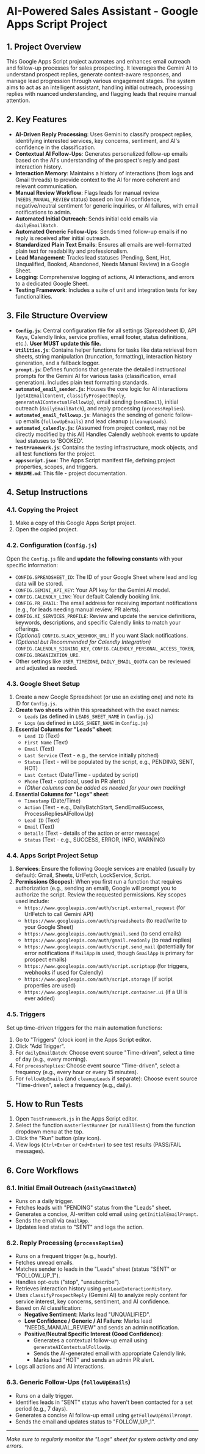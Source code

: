 # AI-Powered Sales Assistant - Google Apps Script Project

## 1. Project Overview

This Google Apps Script project automates and enhances email outreach and follow-up processes for sales prospecting. It leverages the Gemini AI to understand prospect replies, generate context-aware responses, and manage lead progression through various engagement stages. The system aims to act as an intelligent assistant, handling initial outreach, processing replies with nuanced understanding, and flagging leads that require manual attention.

## 2. Key Features

*   **AI-Driven Reply Processing**: Uses Gemini to classify prospect replies, identifying interested services, key concerns, sentiment, and AI's confidence in the classification.
*   **Contextual AI Follow-Ups**: Generates personalized follow-up emails based on the AI's understanding of the prospect's reply and past interaction history.
*   **Interaction Memory**: Maintains a history of interactions (from logs and Gmail threads) to provide context to the AI for more coherent and relevant communication.
*   **Manual Review Workflow**: Flags leads for manual review (`NEEDS_MANUAL_REVIEW` status) based on low AI confidence, negative/neutral sentiment for generic inquiries, or AI failures, with email notifications to admin.
*   **Automated Initial Outreach**: Sends initial cold emails via `dailyEmailBatch`.
*   **Automated Generic Follow-Ups**: Sends timed follow-up emails if no reply is received after initial outreach.
*   **Standardized Plain Text Emails**: Ensures all emails are well-formatted plain text for readability and professionalism.
*   **Lead Management**: Tracks lead statuses (Pending, Sent, Hot, Unqualified, Booked, Abandoned, Needs Manual Review) in a Google Sheet.
*   **Logging**: Comprehensive logging of actions, AI interactions, and errors to a dedicated Google Sheet.
*   **Testing Framework**: Includes a suite of unit and integration tests for key functionalities.

## 3. File Structure Overview

*   **`Config.js`**: Central configuration file for all settings (Spreadsheet ID, API Keys, Calendly links, service profiles, email footer, status definitions, etc.). **User MUST update this file.**
*   **`Utilities.js`**: Contains helper functions for tasks like data retrieval from sheets, string manipulation (truncation, formatting), interaction history generation, and a fallback logger.
*   **`prompt.js`**: Defines functions that generate the detailed instructional prompts for the Gemini AI for various tasks (classification, email generation). Includes plain text formatting standards.
*   **`automated_email_sender.js`**: Houses the core logic for AI interactions (`getAIEmailContent`, `classifyProspectReply`, `generateAIContextualFollowUp`), email sending (`sendEmail`), initial outreach (`dailyEmailBatch`), and reply processing (`processReplies`).
*   **`automated_email_followup.js`**: Manages the sending of generic follow-up emails (`followUpEmails`) and lead cleanup (`cleanupLeads`).
*   **`automated_calendly.js`**: (Assumed from project context, may not be directly modified by this AI) Handles Calendly webhook events to update lead statuses to 'BOOKED'.
*   **`TestFramework.js`**: Contains the testing infrastructure, mock objects, and all test functions for the project.
*   **`appsscript.json`**: The Apps Script manifest file, defining project properties, scopes, and triggers.
*   **`README.md`**: This file - project documentation.

## 4. Setup Instructions

### 4.1. Copying the Project
1.  Make a copy of this Google Apps Script project.
2.  Open the copied project.

### 4.2. Configuration (`Config.js`)
Open the `Config.js` file and **update the following constants** with your specific information:
*   `CONFIG.SPREADSHEET_ID`: The ID of your Google Sheet where lead and log data will be stored.
*   `CONFIG.GEMINI_API_KEY`: Your API key for the Gemini AI model.
*   `CONFIG.CALENDLY_LINK`: Your default Calendly booking link.
*   `CONFIG.PR_EMAIL`: The email address for receiving important notifications (e.g., for leads needing manual review, PR alerts).
*   `CONFIG.AI_SERVICES_PROFILE`: Review and update the service definitions, keywords, descriptions, and specific Calendly links to match your offerings.
*   *(Optional)* `CONFIG.SLACK_WEBHOOK_URL`: If you want Slack notifications.
*   *(Optional but Recommended for Calendly Integration)* `CONFIG.CALENDLY_SIGNING_KEY`, `CONFIG.CALENDLY_PERSONAL_ACCESS_TOKEN`, `CONFIG.ORGANIZATION_URI`.
*   Other settings like `USER_TIMEZONE`, `DAILY_EMAIL_QUOTA` can be reviewed and adjusted as needed.

### 4.3. Google Sheet Setup
1.  Create a new Google Spreadsheet (or use an existing one) and note its ID for `Config.js`.
2.  **Create two sheets** within this spreadsheet with the exact names:
    *   `Leads` (as defined in `LEADS_SHEET_NAME` in `Config.js`)
    *   `Logs` (as defined in `LOGS_SHEET_NAME` in `Config.js`)
3.  **Essential Columns for "Leads" sheet**:
    *   `Lead ID` (Text)
    *   `First Name` (Text)
    *   `Email` (Text)
    *   `Last Service` (Text - e.g., the service initially pitched)
    *   `Status` (Text - will be populated by the script, e.g., PENDING, SENT, HOT)
    *   `Last Contact` (Date/Time - updated by script)
    *   `Phone` (Text - optional, used in PR alerts)
    *   *(Other columns can be added as needed for your own tracking)*
4.  **Essential Columns for "Logs" sheet**:
    *   `Timestamp` (Date/Time)
    *   `Action` (Text - e.g., DailyBatchStart, SendEmailSuccess, ProcessRepliesAIFollowUp)
    *   `Lead ID` (Text)
    *   `Email` (Text)
    *   `Details` (Text - details of the action or error message)
    *   `Status` (Text - e.g., SUCCESS, ERROR, INFO, WARNING)

### 4.4. Apps Script Project Setup
1.  **Services**: Ensure the following Google services are enabled (usually by default): Gmail, Sheets, UrlFetch, LockService, Script.
2.  **Permissions (Scopes)**: When you first run a function that requires authorization (e.g., sending an email), Google will prompt you to authorize the script. Review the requested permissions. Key scopes used include:
    *   `https://www.googleapis.com/auth/script.external_request` (for UrlFetch to call Gemini API)
    *   `https://www.googleapis.com/auth/spreadsheets` (to read/write to your Google Sheet)
    *   `https://www.googleapis.com/auth/gmail.send` (to send emails)
    *   `https://www.googleapis.com/auth/gmail.readonly` (to read replies)
    *   `https://www.googleapis.com/auth/script.send_mail` (potentially for error notifications if `MailApp` is used, though `GmailApp` is primary for prospect emails)
    *   `https://www.googleapis.com/auth/script.scriptapp` (for triggers, webhooks if used for Calendly)
    *   `https://www.googleapis.com/auth/script.storage` (if script properties are used)
    *   `https://www.googleapis.com/auth/script.container.ui` (if a UI is ever added)

### 4.5. Triggers
Set up time-driven triggers for the main automation functions:
1.  Go to "Triggers" (clock icon) in the Apps Script editor.
2.  Click "Add Trigger".
3.  For `dailyEmailBatch`: Choose event source "Time-driven", select a time of day (e.g., every morning).
4.  For `processReplies`: Choose event source "Time-driven", select a frequency (e.g., every hour or every 15 minutes).
5.  For `followUpEmails` (and `cleanupLeads` if separate): Choose event source "Time-driven", select a frequency (e.g., daily).

## 5. How to Run Tests
1.  Open `TestFramework.js` in the Apps Script editor.
2.  Select the function `masterTestRunner` (or `runAllTests`) from the function dropdown menu at the top.
3.  Click the "Run" button (play icon).
4.  View logs (`Ctrl+Enter` or `Cmd+Enter`) to see test results (PASS/FAIL messages).

## 6. Core Workflows

### 6.1. Initial Email Outreach (`dailyEmailBatch`)
- Runs on a daily trigger.
- Fetches leads with "PENDING" status from the "Leads" sheet.
- Generates a concise, AI-written cold email using `getInitialEmailPrompt`.
- Sends the email via `GmailApp`.
- Updates lead status to "SENT" and logs the action.

### 6.2. Reply Processing (`processReplies`)
- Runs on a frequent trigger (e.g., hourly).
- Fetches unread emails.
- Matches sender to leads in the "Leads" sheet (status "SENT" or "FOLLOW_UP_1").
- Handles opt-outs ("stop", "unsubscribe").
- Retrieves interaction history using `getLeadInteractionHistory`.
- Uses `classifyProspectReply` (Gemini AI) to analyze reply content for service interest, key concerns, sentiment, and AI confidence.
- Based on AI classification:
    - **Negative Sentiment**: Marks lead "UNQUALIFIED".
    - **Low Confidence / Generic / AI Failure**: Marks lead "NEEDS_MANUAL_REVIEW" and sends an admin notification.
    - **Positive/Neutral Specific Interest (Good Confidence)**:
        - Generates a contextual follow-up email using `generateAIContextualFollowUp`.
        - Sends the AI-generated email with appropriate Calendly link.
        - Marks lead "HOT" and sends an admin PR alert.
- Logs all actions and AI interactions.

### 6.3. Generic Follow-Ups (`followUpEmails`)
- Runs on a daily trigger.
- Identifies leads in "SENT" status who haven't been contacted for a set period (e.g., 7 days).
- Generates a concise AI follow-up email using `getFollowUpEmailPrompt`.
- Sends the email and updates status to "FOLLOW_UP_1".

---
*Make sure to regularly monitor the "Logs" sheet for system activity and any errors.*
